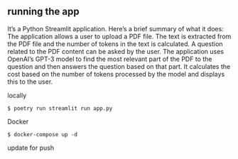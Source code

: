 ## running the app

It’s a Python Streamlit application. Here’s a brief summary of what it does:
The application allows a user to upload a PDF file.
The text is extracted from the PDF file and the number of tokens in the text is calculated.
A question related to the PDF content can be asked by the user.
The application uses OpenAI’s GPT-3 model to find the most relevant part of the PDF to the question and then answers the question based on that part.
It calculates the cost based on the number of tokens processed by the model and displays this to the user.


locally
```
$ poetry run streamlit run app.py  
```


Docker

```
$ docker-compose up -d
```

update for push